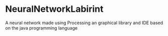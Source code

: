 # NeuralNetworkLabirint
A neural network made using Processing an graphical library and IDE based on the java programming language 
